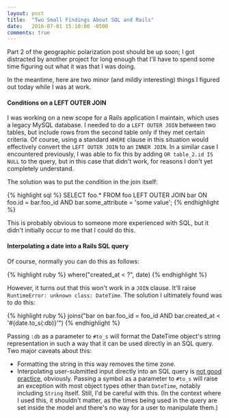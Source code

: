 ```yaml
---
layout: post
title:  "Two Small Findings About SQL and Rails"
date:   2016-07-01 15:10:00 -0500
comments: true
---
```

Part 2 of the geographic polarization post should be up soon; I got distracted
by another project for long enough that I'll have to spend some time figuring
out what it was that I was doing.

In the meantime, here are two minor (and mildly interesting) things I figured
out today while I was at work.

#### Conditions on a LEFT OUTER JOIN

I was working on a new scope for a Rails application I maintain, which uses a
legacy MySQL database. I needed to do a `LEFT OUTER JOIN` between two tables,
but include rows from the second table only if they met certain criteria. Of
course, using a standard `WHERE` clause in this situation would effectively
convert the `LEFT OUTER JOIN` to an `INNER JOIN`. In a similar case I
encountered previously, I was able to fix this by adding `OR table_2.id IS NULL`
to the query, but in this case that didn't work, for reasons I don't yet
completely understand.

The solution was to put the condition in the join itself:

{% highlight sql %}
SELECT
  foo.*
FROM foo
LEFT OUTER JOIN bar
  ON foo.id = bar.foo_id
  AND bar.some_attribute = 'some value';
{% endhighlight %}

This is probably obvious to someone more experienced with SQL, but it didn't
initially occur to me that I could do this.

#### Interpolating a date into a Rails SQL query

Of course, normally you can do this as follows:

{% highlight ruby %}
where("created_at < ?", date)
{% endhighlight %}

However, it turns out that this won't work in a `JOIN` clause. It'll raise
`RuntimeError: unknown class: DateTime`. The solution I ultimately found was to
do this:

{% highlight ruby %}
joins("bar on bar.foo_id = foo_id AND bar.created_at < '#{date.to_s(:db)}'")
{% endhighlight %}

Passing `:db` as a parameter to `#to_s` will format the DateTime object's string
representation in such a way that it can be used directly in an SQL query. Two
major caveats about this:

* Formatting the string in this way removes the time zone.
* Interpolating user-submitted input directly into an SQL query is [not good practice](http://rails-sqli.org/),
obviously. Passing a symbol as a parameter to `#to_s` will raise an exception
with most object types other than `DateTime`, notably including `String` itself.
Still, I'd be careful with this. (In the context where I used this, it shouldn't
matter, as the times being used in the query are set inside the model and
there's no way for a user to manipulate them.)
